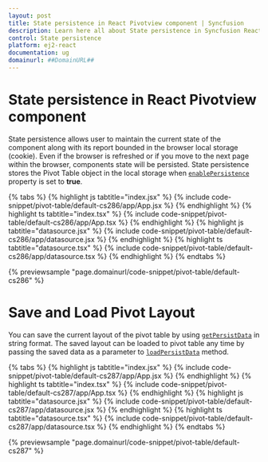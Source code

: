 ```yaml
---
layout: post
title: State persistence in React Pivotview component | Syncfusion
description: Learn here all about State persistence in Syncfusion React Pivotview component of Syncfusion Essential JS 2 and more.
control: State persistence 
platform: ej2-react
documentation: ug
domainurl: ##DomainURL##
---
```


# State persistence in React Pivotview component

State persistence allows user to maintain the current state of the component along with its report bounded in the browser local storage (cookie). Even if the browser is refreshed or if you move to the next page within the browser, components state will be persisted. State persistence stores the Pivot Table object in the local storage when [`enablePersistence`](https://ej2.syncfusion.com/react/documentation/api/pivotview/#enablepersistence) property is set to **true**.

{% tabs %}
{% highlight js tabtitle="index.jsx" %}
{% include code-snippet/pivot-table/default-cs286/app/App.jsx %}
{% endhighlight %}
{% highlight ts tabtitle="index.tsx" %}
{% include code-snippet/pivot-table/default-cs286/app/App.tsx %}
{% endhighlight %}
{% highlight js tabtitle="datasource.jsx" %}
{% include code-snippet/pivot-table/default-cs286/app/datasource.jsx %}
{% endhighlight %}
{% highlight ts tabtitle="datasource.tsx" %}
{% include code-snippet/pivot-table/default-cs286/app/datasource.tsx %}
{% endhighlight %}
{% endtabs %}

 {% previewsample "page.domainurl/code-snippet/pivot-table/default-cs286" %}

# Save and Load Pivot Layout

You can save the current layout of the pivot table by using [`getPersistData`](https://ej2.syncfusion.com/react/documentation/api/pivotview/#getpersistdata) in string format. The saved layout can be loaded to pivot table any time by passing the saved data as a parameter to [`loadPersistData`](https://ej2.syncfusion.com/react/documentation/api/pivotview/#loadpersistdata) method.

{% tabs %}
{% highlight js tabtitle="index.jsx" %}
{% include code-snippet/pivot-table/default-cs287/app/App.jsx %}
{% endhighlight %}
{% highlight ts tabtitle="index.tsx" %}
{% include code-snippet/pivot-table/default-cs287/app/App.tsx %}
{% endhighlight %}
{% highlight js tabtitle="datasource.jsx" %}
{% include code-snippet/pivot-table/default-cs287/app/datasource.jsx %}
{% endhighlight %}
{% highlight ts tabtitle="datasource.tsx" %}
{% include code-snippet/pivot-table/default-cs287/app/datasource.tsx %}
{% endhighlight %}
{% endtabs %}

 {% previewsample "page.domainurl/code-snippet/pivot-table/default-cs287" %}
